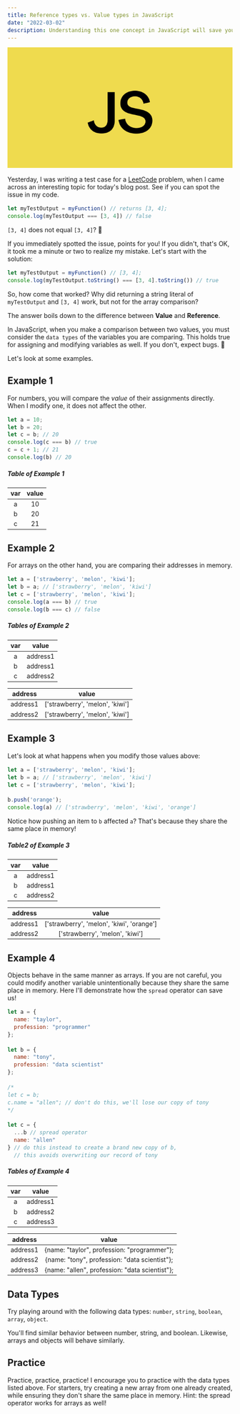 ```yaml
---
title: Reference types vs. Value types in JavaScript
date: "2022-03-02"
description: Understanding this one concept in JavaScript will save you many headaches in the future!
---
```


![JavaScript logo](./javascript.png)

Yesterday, I was writing a test case for a [LeetCode](https://leetcode.com/) problem, when I came across an interesting topic for today's blog post. See if you can spot the issue in my code.

```js
let myTestOutput = myFunction() // returns [3, 4];
console.log(myTestOutput === [3, 4]) // false
```
`[3, 4]` does not equal `[3, 4]`? 🤔

If you immediately spotted the issue, points for you! If you didn't, that's OK, it took me a minute or two to realize my mistake. Let's start with the solution:

```js
let myTestOutput = myFunction() // [3, 4];
console.log(myTestOutput.toString() === [3, 4].toString()) // true
```

So, how come that worked? Why did returning a string literal of `myTestOutput` and `[3, 4]` work, but not for the array comparison?

The answer boils down to the difference between **Value** and **Reference**.

In JavaScript, when you make a comparison between two values, you must consider the `data types` of the variables you are comparing. This holds true for assigning and modifying variables as well. If you don't, expect bugs. 🐛

Let's look at some examples.

## Example 1
For numbers, you will compare the _value_ of their assignments directly. When I modify one, it does not affect the other.

```js
let a = 10;
let b = 20;
let c = b; // 20
console.log(c === b) // true
c = c + 1; // 21
console.log(b) // 20
```

##### Table of Example 1

| var | value |
|:-----:|:-------:|
| a   | 10    |
| b   | 20    |
| c   | 21    |

## Example 2
For arrays on the other hand, you are comparing their addresses in memory.

```js
let a = ['strawberry', 'melon', 'kiwi'];
let b = a; // ['strawberry', 'melon', 'kiwi']
let c = ['strawberry', 'melon', 'kiwi'];
console.log(a === b) // true 
console.log(b === c) // false
```

##### Tables of Example 2

| var | value |
|:-----:|:-------:|
| a   | address1    |
| b   | address1    |
| c   | address2    |

| address | value |
|:-----:|:-------:|
| address1   | ['strawberry', 'melon', 'kiwi']    |
| address2   | ['strawberry', 'melon', 'kiwi']    |

## Example 3
Let's look at what happens when you modify those values above: 

```js
let a = ['strawberry', 'melon', 'kiwi'];
let b = a; // ['strawberry', 'melon', 'kiwi']
let c = ['strawberry', 'melon', 'kiwi'];

b.push('orange');
console.log(a) // ['strawberry', 'melon', 'kiwi', 'orange']
```

Notice how pushing an item to `b` affected `a`? That's because they share the same place in memory!

##### Table2 of Example 3

| var | value |
|:-----:|:-------:|
| a   | address1    |
| b   | address1    |
| c   | address2    |

| address | value |
|:-----:|:-------:|
| address1   | ['strawberry', 'melon', 'kiwi', 'orange']    |
| address2   | ['strawberry', 'melon', 'kiwi']    |

## Example 4
Objects behave in the same manner as arrays. If you are not careful, you could modify another variable unintentionally because they share the same place in memory. Here I'll demonstrate how the `spread` operator can save us!

```js
let a = {
  name: "taylor",
  profession: "programmer"
};

let b = {
  name: "tony",
  profession: "data scientist"
};

/*
let c = b;
c.name = "allen"; // don't do this, we'll lose our copy of tony
*/

let c = {
  ...b // spread operator
  name: "allen"
} // do this instead to create a brand new copy of b,
  // this avoids overwriting our record of tony
```
##### Tables of Example 4

| var | value |
|:-----:|:-------:|
| a   | address1    |
| b   | address2    |
| c   | address3    |

| address | value |
|:-----:|:-------:|
| address1   | {name: "taylor", profession: "programmer"};    |
| address2   | {name: "tony", profession: "data scientist"};    |
| address3   | {name: "allen", profession: "data scientist"};    |


## Data Types

Try playing around with the following data types: `number`, `string`, `boolean`, `array`, `object`.

You'll find similar behavior between number, string, and boolean. Likewise, arrays and objects will behave similarly.

## Practice

Practice, practice, practice! I encourage you to practice with the data types listed above. For starters, try creating a new array from one already created, while ensuring they don't share the same place in memory. Hint: the spread operator works for arrays as well!


